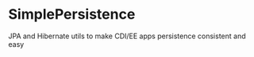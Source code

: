 SimplePersistence
=================

JPA and Hibernate utils to make CDI/EE apps persistence consistent and easy
